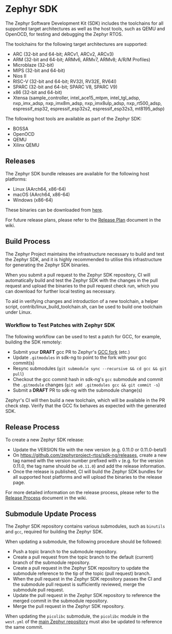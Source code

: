 # Zephyr SDK

The Zephyr Software Development Kit (SDK) includes the toolchains for all
supported target architectures as well as the host tools, such as QEMU and
OpenOCD, for testing and debugging the Zephyr RTOS.

The toolchains for the following target architectures are supported:

- ARC (32-bit and 64-bit; ARCv1, ARCv2, ARCv3)
- ARM (32-bit and 64-bit; ARMv6, ARMv7, ARMv8; A/R/M Profiles)
- Microblaze (32-bit)
- MIPS (32-bit and 64-bit)
- Nios II
- RISC-V (32-bit and 64-bit; RV32I, RV32E, RV64I)
- SPARC (32-bit and 64-bit; SPARC V8, SPARC V9)
- x86 (32-bit and 64-bit)
- Xtensa (sample_controller, intel_ace15_mtpm, intel_tgl_adsp,
  nxp_imx_adsp, nxp_imx8m_adsp, nxp_imx8ulp_adsp, nxp_rt500_adsp,
  espressif_esp32, espressif_esp32s2, espressif_esp32s3, mt8195_adsp)

The following host tools are available as part of the Zephyr SDK:

- BOSSA
- OpenOCD
- QEMU
- Xilinx QEMU

## Releases

The Zephyr SDK bundle releases are available for the following host platforms:

- Linux (AArch64, x86-64)
- macOS (AArch64, x86-64)
- Windows (x86-64)

These binaries can be downloaded from
[here](https://github.com/zephyrproject-rtos/sdk-ng/tags).

For future release plans, please refer to the
[Release Plan](https://github.com/zephyrproject-rtos/sdk-ng/wiki/Release-Plan)
document in the wiki.

## Build Process

The Zephyr Project maintains the infrastructure necessary to build and test the
Zephyr SDK, and it is highly recommended to utilise this infrastructure for
generating the Zephyr SDK binaries.

When you submit a pull request to the Zephyr SDK repository, CI will
automatically build and test the Zephyr SDK with the changes in the pull
request and upload the binaries to the pull request check run, which you can
download for further local testing as necessary.

To aid in verifying changes and introduction of a new toolchain, a helper script,
contrib/linux_build_toolchain.sh, can be used to build one toolchain under Linux.

### Workflow to Test Patches with Zephyr SDK

The following workflow can be used to test a patch for GCC, for example,
building the SDK remotely:

- Submit your **DRAFT** gcc PR to Zephyr's
  [GCC fork](https://github.com/zephyrproject-rtos/gcc) (etc.)
- Update `.gitmodules` in sdk-ng to point to the fork with your gcc commit(s)
- Resync submodules (`git submodule sync --recursive && cd gcc && git pull`)
- Checkout the gcc commit hash in sdk-ng's `gcc` submodule and commit the
  `.gitmodule` changes (`git add .gitmodules gcc && git commit -s`)
- Submit a **DRAFT** PR to sdk-ng with the submodule change(s)

Zephyr's CI will then build a new toolchain, which will be available in the PR
check step. Verify that the GCC fix behaves as expected with the generated SDK.

## Release Process

To create a new Zephyr SDK release:

- Update the VERSION file with the new version (e.g. 0.11.0 or 0.11.0-beta1)
- On https://github.com/zephyrproject-rtos/sdk-ng/releases, create a new tag
  named with the version number prefixed with `v` (e.g. for the version 0.11.0,
  the tag name should be `v0.11.0`) and add the release information.
- Once the release is published, CI will build the Zephyr SDK bundles for all
  supported host platforms and will upload the binaries to the release page.

For more detailed information on the release process, please refer to the
[Release Process](https://github.com/zephyrproject-rtos/sdk-ng/wiki/Release-Process)
document in the wiki.

## Submodule Update Process

The Zephyr SDK repository contains various submodules, such as `binutils` and
`gcc`, required for building the Zephyr SDK.

When updating a submodule, the following procedure should be followed:

- Push a topic branch to the submodule repository.
- Create a pull request from the topic branch to the default (current) branch
  of the submodule repository.
- Create a pull request in the Zephyr SDK repository to update the submodule
  reference to the tip of the topic (pull request) branch.
- When the pull request in the Zephyr SDK repository passes the CI and the
  submodule pull request is sufficiently reviewed, merge the submodule pull
  request.
- Update the pull request in the Zephyr SDK repository to reference the merged
  commit in the submodule repository.
- Merge the pull request in the Zephyr SDK repository.

When updating the `picolibc` submodule, the `picolibc` module in the `west.yml`
of the [main Zephyr repository](https://github.com/zephyrproject-rtos/zephyr)
must also be updated to reference the same commit.
